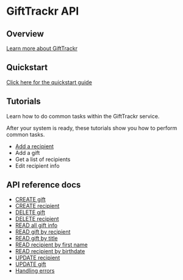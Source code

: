 # GiftTrackr API

## Overview

[Learn more about GiftTrackr](overview.md)

## Quickstart

[Click here for the quickstart guide](quickstart.md)

## Tutorials

Learn how to do common tasks within the GiftTrackr service.

After your system is ready, these tutorials show you how to perform common tasks.

* [Add a recipient](tutorials/add_a_recipient.md)
* Add a gift
* Get a list of recipients
* Edit recipient info

## API reference docs

* [CREATE gift](api/create_gift.md)
* [CREATE recipient](api/create_recipient.md)
* [DELETE gift](api/delete_gift.md)
* [DELETE recipient](api/delete_recipient.md)
* [READ all gift info](api/read_all_gift_info.md)
* [READ gift by recipient](api/read_gift_by_recipient.md)
* [READ gift by title](api/read_gift_by_title.md)
* [READ recipient by first name](api/read_recipient_by_first_name.md)
* [READ recipient by birthdate](api/read_recipient_by_birthdate.md)
* [UPDATE recipient](api/update_recipient.md)
* [UPDATE gift](api/update_gift.md)
* [Handling errors](api/handling_errors.md)
